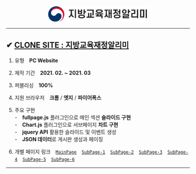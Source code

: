 <p align="center"><img src="./img/header/logo.jpg"></p>

---

## ✔ <a href="">CLONE SITE : 지방교육재정알리미</a>

1. 유형　**PC Website**
2. 제작 기간　**2021. 02. ~ 2021. 03**
3. 퍼블리싱　**100%**
4. 지원 브라우저　**크롬** / **엣지** / **파이어폭스**
5. 주요 구현  
   -　**fullpage.js** 플러그인으로 메인 섹션 **슬라이드 구현**  
   -　**Chart.js** 플러그인으로 서브페이지 **차트 구현**  
   -　**jquery API** 활용한 슬라이드 및 이벤트 생성  
   -　**JSON 데이터**로 게시판 생성과 페이징

6. 개별 페이지 링크　<a href="http://go0lee.cafe24.com/eduinfo/index.html">`MainPage`</a>　<a href="http://go0lee.cafe24.com/eduinfo/pages/sub01_introduce.html">`SubPage-1`</a>　<a href="http://go0lee.cafe24.com/eduinfo/pages/sub03_schoolChart.html">`SubPage-2`</a>　<a href="http://go0lee.cafe24.com/eduinfo/pages/sub05_data.html">`SubPage-3`</a>　<a href="http://go0lee.cafe24.com/eduinfo/pages/sub05_report.html">`SubPage-4`</a>　<a href="http://go0lee.cafe24.com/eduinfo/pages/sub06_faq.html">`SubPage-5`</a>　<a href="http://go0lee.cafe24.com/eduinfo/pages/join.html">`SubPage-6`</a>

---
